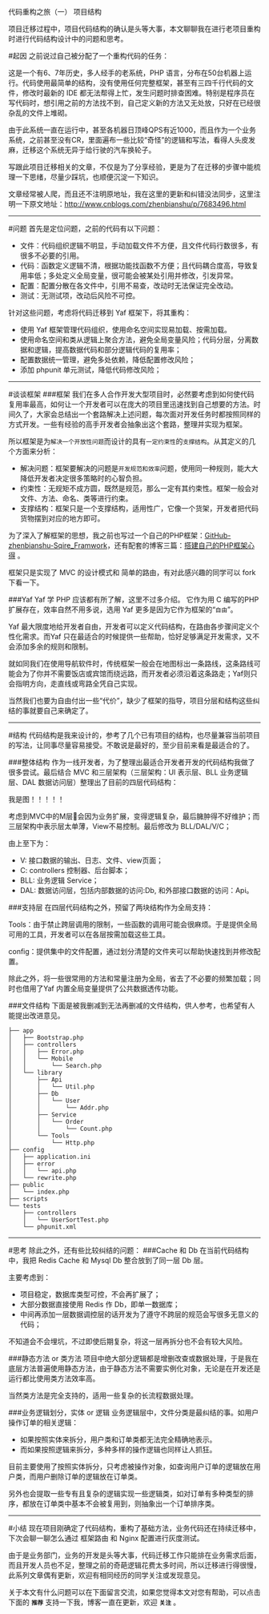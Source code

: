 代码重构之旅（一） 项目结构

项目迁移过程中，项目代码结构的确认是头等大事，本文聊聊我在进行老项目重构时进行代码结构设计中的问题和思考。

#起因
之前说过自己被分配了一个重构代码的任务：

这是一个有6、7年历史，多人经手的老系统，PHP 语言，分布在50台机器上运行。代码使用最简单的结构，没有使用任何完整框架，甚至有三四千行代码的文件，修改时最新的 IDE 都无法帮得上忙，发生问题时排查困难。特别是程序员在写代码时，想引用之前的方法找不到，自己定义新的方法又无处放，只好在已经很杂乱的文件上堆砌。

由于此系统一直在运行中，甚至各机器日顶峰QPS有近1000，而且作为一个业务系统，之前甚至没有CR，里面遍布一些比较“奇怪”的逻辑和写法，看得人头皮发麻，迁移这个系统无异于给行驶的汽车换轮子。

写跟此项目迁移相关的文章，不仅是为了分享经验，更是为了在迁移的步骤中能梳理一下思绪，尽量少踩坑，也顺便沉淀一下知识。

文章经常被人爬，而且还不注明原地址，我在这里的更新和纠错没法同步，这里注明一下原文地址：http://www.cnblogs.com/zhenbianshu/p/7683496.html 

---
#问题
首先是定位问题，之前的代码有以下问题：

- 文件：代码组织逻辑不明显，手动加载文件不方便，且文件代码行数很多，有很多不必要的引用。
- 代码：函数定义逻辑不清，根据功能找函数不方便；且代码耦合度高，导致复用率低；多处定义全局变量，很可能会被某处引用并修改，引发异常。
- 配置：配置分散在各文件中，引用不易查，改动时无法保证完全改动。
- 测试：无测试项，改动后风险不可控。

针对这些问题，考虑将代码迁移到 Yaf 框架下，将其重构：

- 使用 Yaf 框架管理代码组织，使用命名空间实现易加载、按需加载。
- 使用命名空间和类从逻辑上聚合方法，避免全局变量风险；代码分层，分离数据和逻辑，提高数据代码和部分逻辑代码的复用率；
- 配置数据统一管理，避免多处依赖，降低配置修改风险；
- 添加 phpunit 单元测试，降低代码修改风险；

---
#谈谈框架
###框架
我们在多人合作开发大型项目时，必然要考虑到如何使代码复用率最高，如何让一个开发者可以在庞大的项目里迅速找到自己想要的方法。时间久了，大家会总结出一个套路解决上述问题，每次面对开发任务时都按照同样的方式开发。一些有经验的高手开发者会抽象出这个套路，整理并实现为框架。

所以框架是为`解决一个开放性问题`而设计的具有`一定约束性`的`支撑结构`。从其定义的几个方面来分析：

- 解决问题：框架要解决的问题是`开发规范和效率`问题，使用同一种规则，能大大降低开发者决定很多策略时的心智负担。
- 约束性：无规矩不成方圆，既然是规范，那么一定有其约束性。框架一般会对文件、方法、命名、类等进行约束。
- 支撑结构：框架只是一个支撑结构，适用性广，它像一个货架，开发者把代码货物摆到对应的地方即可。
	
为了深入了解框架的思想，我之前也写过一个自己的PHP框架：[GitHub-zhenbianshu-Sqire_Framwork](https://github.com/zhenbianshu/sqier-framwork)，还有配套的博客三篇：[搭建自己的PHP框架心得](http://www.cnblogs.com/zhenbianshu/p/5331165.html) 。

框架只是实现了 MVC 的设计模式和 简单的路由，有对此感兴趣的同学可以 fork 下看一下。

###Yaf
Yaf 学 PHP 应该都有所了解，这里不过多介绍。
它作为用 C 编写的PHP扩展存在，效率自然不用多说，选用 Yaf 更多是因为它作为框架的“`自由`”。

Yaf 最大限度地给开发者自由，开发者可以定义代码结构，在路由各步骤间定义个性化需求。而Yaf 只在最适合的时候提供一些帮助，恰好足够满足开发需求，又不会添加多余的规则和限制。

就如同我们在使用导航软件时，传统框架一般会在地图标出一条路线，这条路线可能会为了你并不需要饭店或宾馆而绕远路，而开发者必须沿着这条路走；Yaf则只会指明方向，走直线或弯路全凭自己实现。

当然我们也要为自由付出一些“代价”，缺少了框架的指导，项目分层和结构这些纠结的事就要自己来确定了。

---
#结构
代码结构是我来设计的，参考了几个已有项目的结构，也尽量兼容当前项目的写法，让同事尽量容易接受。不敢说是最好的，至少目前来看是最适合的了。

###整体结构
作为一线开发者，为了整理出最适合开发者开发的代码结构我做了很多尝试。最后结合 MVC 和三层架构（三层架构：UI 表示层、BLL 业务逻辑层、DAL 数据访问层）整理出了目前的四层代码结构：

我是图！！！！！

考虑到MVC中的M层会因为业务扩展，变得逻辑复杂，最后臃肿得不好维护；而三层架构中表示层太单薄，View不易控制。最后修改为 BLL/DAL/V/C；

由上至下为：

- V: 接口数据的输出、日志、文件、view页面；
- C: controllers 控制器、后台脚本；
- BLL: 业务逻辑 Service；
- DAL: 数据访问层，包括内部数据的访问:Db, 和外部接口数据的访问：Api。

###支持层
在四层代码结构之外，预留了两块结构作为全局支持：

Tools：由于禁止跨层调用的限制，一些函数的调用可能会很麻烦。于是提供全局可用的工具，开发者可以在各层按需加载这些工具。

config：提供集中的文件配置，通过划分清楚的文件夹可以帮助快速找到并修改配置。

除此之外，将一些很常用的方法和常量注册为全局，省去了不必要的频繁加载；同时也借用了Yaf 内置全局变量提供了公共数据透传功能。

###文件结构
下面是被我删减到无法再删减的文件结构，供人参考，也希望有人能提出改进意见。

```
├── app
│   ├── Bootstrap.php
│   ├── controllers
│   │   ├── Error.php
│   │   └── Mobile
│   │       └── Search.php
│   └── library
│       ├── Api
│       │   └── Util.php
│       ├── Db
│       │   └── User
│       │       └── Addr.php
│       ├── Service
│       │   └── Order
│       │       └── Count.php
│       └── Tools
│           └── Http.php
├── config
│   ├── application.ini
│   ├── error
│   │   └── api.php
│   └── rewrite.php
├── public
│   └── index.php
├── scripts
└── tests
    ├── controllers
    │   └── UserSortTest.php
    └── phpunit.xml
```

---
#思考
除此之外，还有些比较纠结的问题：
###Cache 和 Db
在当前代码结构中，我把 Redis Cache 和 Mysql Db 整合放到了同一层 Db 层。

主要考虑到：

- 项目稳定，数据库类型可控，不会再扩展了；
- 大部分数据直接使用 Redis 作 Db，即单一数据库；
- 中间再添加一层数据调控层的话开发为了遵守不跨层的规范会写很多无意义的代码；

不知道会不会埋坑，不过即使后期复杂，将这一层再拆分也不会有较大风险。

###静态方法 or 类方法
项目中绝大部分逻辑都是增删改查或数据处理，于是我在底层方法普遍使用静态方法，由于静态方法不需要实例化对象，无论是在开发还是运行都比使用类方法效率高。

当然类方法是完全支持的，适用一些复杂的长流程数据处理。

###业务逻辑划分，实体 or 逻辑
业务逻辑层中，文件分类是最纠结的事。如用户操作订单的相关逻辑：

- 如果按照实体来拆分，用户类和订单类都无法完全精确地表示。
- 而如果按照逻辑来拆分，多种多样的操作逻辑也同样让人抓狂。

目前主要使用了按照实体拆分，只考虑被操作对象，如查询用户订单的逻辑放在用户类，而用户删除订单的逻辑放在订单类。

另外也会提取一些专有且复杂的逻辑实现一些逻辑类，如对订单有多种类型的排序，都放在订单类中基本不会被复用到，则抽象出一个订单排序类。

---
#小结
现在项目刚确定了代码结构，重构了基础方法，业务代码还在持续迁移中，下次会聊一聊怎么通过 框架路由 和 Nginx 配置进行灰度测试。

由于是业务部门，业务的开发是头等大事，代码迁移工作只能排在业务需求后面，而且开发人员也不足，整理之前的奇葩逻辑花费太多时间，所以迁移进行得很慢，此系列文章偶有更新，欢迎有相同经历的同学关注或发现意见。

关于本文有什么问题可以在下面留言交流，如果您觉得本文对您有帮助，可以点击下面的 **`推荐`** 支持一下我，博客一直在更新，欢迎 **`关注`** 。